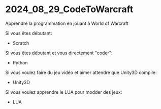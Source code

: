 # 2024_08_29_CodeToWarcraft
Apprendre la programmation en jouant à World of Warcraft


Si vous êtes débutant:
- Scratch

Si vous êtes débutant et vous directement "coder":
- Python

Si vous voulez faire du jeu vidéo et aimer attendre que Unity3D compile:
- Unity3D

Si vous voulez apprendre le LUA pour modder des jeux:
- LUA

